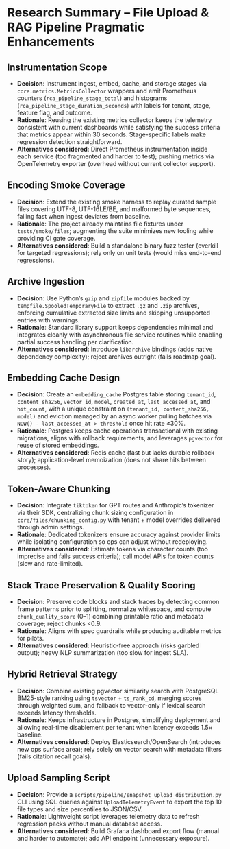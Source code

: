 # Research Summary – File Upload & RAG Pipeline Pragmatic Enhancements

## Instrumentation Scope

- **Decision**: Instrument ingest, embed, cache, and storage stages via `core.metrics.MetricsCollector` wrappers and emit Prometheus counters (`rca_pipeline_stage_total`) and histograms (`rca_pipeline_stage_duration_seconds`) with labels for tenant, stage, feature flag, and outcome.
- **Rationale**: Reusing the existing metrics collector keeps the telemetry consistent with current dashboards while satisfying the success criteria that metrics appear within 30 seconds. Stage-specific labels make regression detection straightforward.
- **Alternatives considered**: Direct Prometheus instrumentation inside each service (too fragmented and harder to test); pushing metrics via OpenTelemetry exporter (overhead without current collector support).

## Encoding Smoke Coverage

- **Decision**: Extend the existing smoke harness to replay curated sample files covering UTF-8, UTF-16LE/BE, and malformed byte sequences, failing fast when ingest deviates from baseline.
- **Rationale**: The project already maintains file fixtures under `tests/smoke/files`; augmenting the suite minimizes new tooling while providing CI gate coverage.
- **Alternatives considered**: Build a standalone binary fuzz tester (overkill for targeted regressions); rely only on unit tests (would miss end-to-end regressions).

## Archive Ingestion

- **Decision**: Use Python’s `gzip` and `zipfile` modules backed by `tempfile.SpooledTemporaryFile` to extract `.gz` and `.zip` archives, enforcing cumulative extracted size limits and skipping unsupported entries with warnings.
- **Rationale**: Standard library support keeps dependencies minimal and integrates cleanly with asynchronous file service routines while enabling partial success handling per clarification.
- **Alternatives considered**: Introduce `libarchive` bindings (adds native dependency complexity); reject archives outright (fails roadmap goal).

## Embedding Cache Design

- **Decision**: Create an `embedding_cache` Postgres table storing `tenant_id`, `content_sha256`, `vector_id`, `model`, `created_at`, `last_accessed_at`, and `hit_count`, with a unique constraint on `(tenant_id, content_sha256, model)` and eviction managed by an async worker pulling batches via `NOW() - last_accessed_at > threshold` once hit rate ≥30%.
- **Rationale**: Postgres keeps cache operations transactional with existing migrations, aligns with rollback requirements, and leverages `pgvector` for reuse of stored embeddings.
- **Alternatives considered**: Redis cache (fast but lacks durable rollback story); application-level memoization (does not share hits between processes).

## Token-Aware Chunking

- **Decision**: Integrate `tiktoken` for GPT routes and Anthropic’s tokenizer via their SDK, centralizing chunk sizing configuration in `core/files/chunking_config.py` with tenant + model overrides delivered through admin settings.
- **Rationale**: Dedicated tokenizers ensure accuracy against provider limits while isolating configuration so ops can adjust without redeploying.
- **Alternatives considered**: Estimate tokens via character counts (too imprecise and fails success criteria); call model APIs for token counts (slow and rate-limited).

## Stack Trace Preservation & Quality Scoring

- **Decision**: Preserve code blocks and stack traces by detecting common frame patterns prior to splitting, normalize whitespace, and compute `chunk_quality_score` (0–1) combining printable ratio and metadata coverage; reject chunks <0.9.
- **Rationale**: Aligns with spec guardrails while producing auditable metrics for pilots.
- **Alternatives considered**: Heuristic-free approach (risks garbled output); heavy NLP summarization (too slow for ingest SLA).

## Hybrid Retrieval Strategy

- **Decision**: Combine existing pgvector similarity search with PostgreSQL BM25-style ranking using `tsvector` + `ts_rank_cd`, merging scores through weighted sum, and fallback to vector-only if lexical search exceeds latency thresholds.
- **Rationale**: Keeps infrastructure in Postgres, simplifying deployment and allowing real-time disablement per tenant when latency exceeds 1.5× baseline.
- **Alternatives considered**: Deploy Elasticsearch/OpenSearch (introduces new ops surface area); rely solely on vector search with metadata filters (fails citation recall goals).

## Upload Sampling Script

- **Decision**: Provide a `scripts/pipeline/snapshot_upload_distribution.py` CLI using SQL queries against `UploadTelemetryEvent` to export the top 10 file types and size percentiles to JSON/CSV.
- **Rationale**: Lightweight script leverages telemetry data to refresh regression packs without manual database access.
- **Alternatives considered**: Build Grafana dashboard export flow (manual and harder to automate); add API endpoint (unnecessary exposure).
